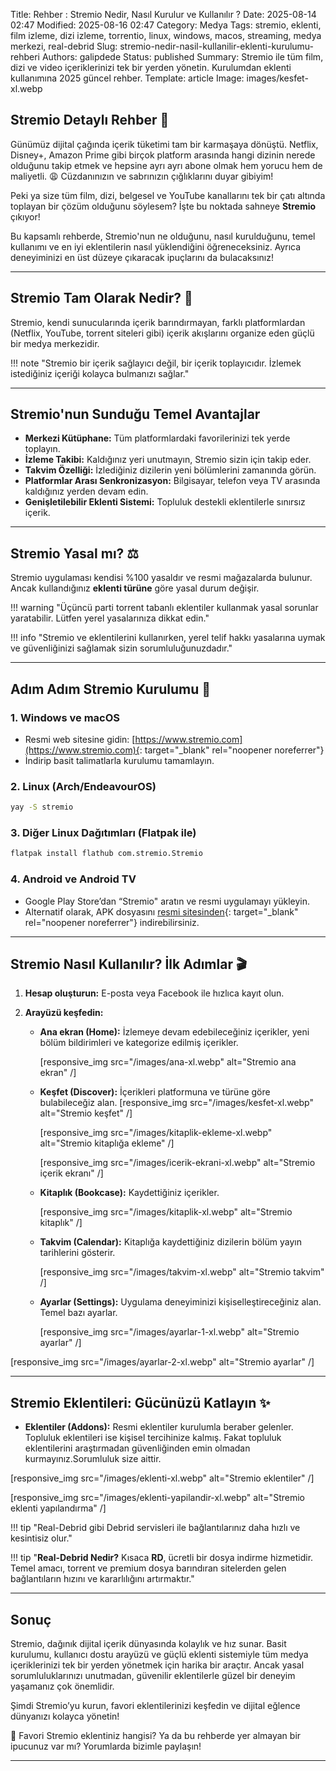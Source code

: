 Title: Rehber : Stremio Nedir, Nasıl Kurulur ve Kullanılır ?
Date: 2025-08-14 02:47
Modified: 2025-08-16 02:47
Category: Medya
Tags: stremio, eklenti, film izleme, dizi izleme, torrentio, linux, windows, macos, streaming, medya merkezi, real-debrid
Slug: stremio-nedir-nasil-kullanilir-eklenti-kurulumu-rehberi
Authors: galipdede
Status: published
Summary: Stremio ile tüm film, dizi ve video içeriklerinizi tek bir yerden yönetin. Kurulumdan eklenti kullanımına 2025 güncel rehber.
Template: article
Image: images/kesfet-xl.webp

## Stremio Detaylı Rehber 🚀

Günümüz dijital çağında içerik tüketimi tam bir karmaşaya dönüştü. Netflix, Disney+, Amazon Prime gibi birçok platform arasında hangi dizinin nerede olduğunu takip etmek ve hepsine ayrı ayrı abone olmak hem yorucu hem de maliyetli. 😩 Cüzdanınızın ve sabrınızın çığlıklarını duyar gibiyim!

Peki ya size tüm film, dizi, belgesel ve YouTube kanallarını tek bir çatı altında toplayan bir çözüm olduğunu söylesem? İşte bu noktada sahneye **Stremio** çıkıyor!

Bu kapsamlı rehberde, Stremio'nun ne olduğunu, nasıl kurulduğunu, temel kullanımı ve en iyi eklentilerin nasıl yüklendiğini öğreneceksiniz. Ayrıca deneyiminizi en üst düzeye çıkaracak ipuçlarını da bulacaksınız!

---

## Stremio Tam Olarak Nedir? 🤔

Stremio, kendi sunucularında içerik barındırmayan, farklı platformlardan (Netflix, YouTube, torrent siteleri gibi) içerik akışlarını organize eden güçlü bir medya merkezidir.

!!! note "Stremio bir içerik sağlayıcı değil, bir içerik toplayıcıdır. İzlemek istediğiniz içeriği kolayca bulmanızı sağlar."

---

## Stremio'nun Sunduğu Temel Avantajlar

- **Merkezi Kütüphane:** Tüm platformlardaki favorilerinizi tek yerde toplayın.
- **İzleme Takibi:** Kaldığınız yeri unutmayın, Stremio sizin için takip eder.
- **Takvim Özelliği:** İzlediğiniz dizilerin yeni bölümlerini zamanında görün.
- **Platformlar Arası Senkronizasyon:** Bilgisayar, telefon veya TV arasında kaldığınız yerden devam edin.
- **Genişletilebilir Eklenti Sistemi:** Topluluk destekli eklentilerle sınırsız içerik.

---

## Stremio Yasal mı? ⚖️

Stremio uygulaması kendisi %100 yasaldır ve resmi mağazalarda bulunur. Ancak kullandığınız **eklenti türüne** göre yasal durum değişir.

!!! warning "Üçüncü parti torrent tabanlı eklentiler kullanmak yasal sorunlar yaratabilir. Lütfen yerel yasalarınıza dikkat edin."

!!! info "Stremio ve eklentilerini kullanırken, yerel telif hakkı yasalarına uymak ve güvenliğinizi sağlamak sizin sorumluluğunuzdadır."

---

## Adım Adım Stremio Kurulumu 🚀

### 1. Windows ve macOS

- Resmi web sitesine gidin: [https://www.stremio.com](https://www.stremio.com){: target="\_blank" rel="noopener noreferrer"}
- İndirip basit talimatlarla kurulumu tamamlayın.

### 2. Linux (Arch/EndeavourOS)

```bash
yay -S stremio
```

### 3. Diğer Linux Dağıtımları (Flatpak ile)

```bash
flatpak install flathub com.stremio.Stremio
```

### 4. Android ve Android TV

- Google Play Store’dan “Stremio" aratın ve resmi uygulamayı yükleyin.
- Alternatif olarak, APK dosyasını [resmi sitesinden](https://www.stremio.com/downloads){: target="\_blank" rel="noopener noreferrer"} indirebilirsiniz.

---

## Stremio Nasıl Kullanılır? İlk Adımlar 🎬

1. **Hesap oluşturun:** E-posta veya Facebook ile hızlıca kayıt olun.

2. **Arayüzü keşfedin:**

   - **Ana ekran (Home):** İzlemeye devam edebileceğiniz içerikler, yeni bölüm bildirimleri ve kategorize edilmiş içerikler.

     [responsive_img src="/images/ana-xl.webp" alt="Stremio ana ekran" /]

   - **Keşfet (Discover):** İçerikleri platformuna ve türüne göre bulabileceğiz alan.
     [responsive_img src="/images/kesfet-xl.webp" alt="Stremio keşfet" /]

     [responsive_img src="/images/kitaplik-ekleme-xl.webp" alt="Stremio kitaplığa ekleme" /]

     [responsive_img src="/images/icerik-ekrani-xl.webp" alt="Stremio içerik ekranı" /]

   - **Kitaplık (Bookcase):** Kaydettiğiniz içerikler.

     [responsive_img src="/images/kitaplik-xl.webp" alt="Stremio kitaplık" /]

   - **Takvim (Calendar):** Kitaplığa kaydettiğiniz dizilerin bölüm yayın tarihlerini gösterir.

     [responsive_img src="/images/takvim-xl.webp" alt="Stremio takvim" /]

   - **Ayarlar (Settings):** Uygulama deneyiminizi kişiselleştireceğiniz alan. Temel bazı ayarlar.

     [responsive_img src="/images/ayarlar-1-xl.webp" alt="Stremio ayarlar" /]

[responsive_img src="/images/ayarlar-2-xl.webp" alt="Stremio ayarlar" /]

---

## Stremio Eklentileri: Gücünüzü Katlayın ✨

- **Eklentiler (Addons):** Resmi eklentiler kurulumla beraber gelenler. Topluluk eklentileri ise kişisel tercihinize kalmış. Fakat topluluk eklentilerini araştırmadan güvenliğinden emin olmadan kurmayınız.Sorumluluk size aittir.

[responsive_img src="/images/eklenti-xl.webp" alt="Stremio eklentiler" /]

[responsive_img src="/images/eklenti-yapilandir-xl.webp" alt="Stremio eklenti yapılandırma" /]

!!! tip "Real-Debrid gibi Debrid servisleri ile bağlantılarınız daha hızlı ve kesintisiz olur."

!!! tip "<strong>Real-Debrid Nedir?</strong> Kısaca <strong>RD</strong>, ücretli bir dosya indirme hizmetidir. Temel amacı, torrent ve premium dosya barındıran sitelerden gelen bağlantıların hızını ve kararlılığını artırmaktır."

---

## Sonuç

Stremio, dağınık dijital içerik dünyasında kolaylık ve hız sunar. Basit kurulumu, kullanıcı dostu arayüzü ve güçlü eklenti sistemiyle tüm medya içeriklerinizi tek bir yerden yönetmek için harika bir araçtır. Ancak yasal sorumluluklarınızı unutmadan, güvenilir eklentilerle güzel bir deneyim yaşamanız çok önemlidir.

Şimdi Stremio’yu kurun, favori eklentilerinizi keşfedin ve dijital eğlence dünyanızı kolayca yönetin!

💬 Favori Stremio eklentiniz hangisi? Ya da bu rehberde yer almayan bir ipucunuz var mı? Yorumlarda bizimle paylaşın!

---
